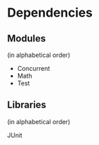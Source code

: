 # Dependencies

## Modules
(in alphabetical order)

* Concurrent
* Math
* Test

## Libraries
(in alphabetical order)

JUnit
